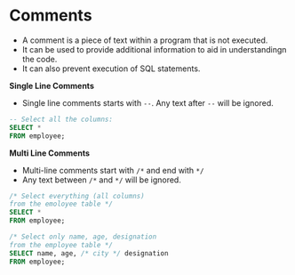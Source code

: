 # **Comments**
- A comment is a piece of text within a program that is not executed.
- It can be used to provide additional information to aid in understandingn the code.
- It can also prevent execution of SQL statements.

**Single Line Comments**
- Single line comments starts with `--`. Any text after `--` will be ignored.

```sql
-- Select all the columns:
SELECT *
FROM employee;
```

**Multi Line Comments**
- Multi-line comments start with `/*` and end with `*/`
- Any text between `/*` and `*/` will be ignored.

```sql
/* Select everything (all columns)
from the emoloyee table */
SELECT *
FROM employee;

/* Select only name, age, designation
from the employee table */
SELECT name, age, /* city */ designation
FROM employee;
```
